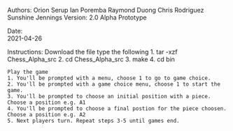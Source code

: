 Authors: 
    Orion Serup
    Ian Poremba
    Raymond Duong
    Chris Rodriguez
    Sunshine Jennings
Version:
    2.0 Alpha Prototype 

Date:   
    2021-04-26

Instructions:
    Download the file
    type the following
    1. tar -xzf Chess_Alpha_src
    2. cd Chess_Alpha_src
    3. make
    4. cd bin

    Play the game
    1. You'll be prompted with a menu, choose 1 to go to game choice.
    2. You'll be prompted with a game choice menu, choose 1 to start the game.
    3. You'll be prompted to choose an initial position with a piece. Choose a position e.g. A1
    4. You'll be prompted to choose a final postion for the piece choosen. Choose a position e.g. A2
    5. Next players turn. Repeat steps 3-5 until games end.

